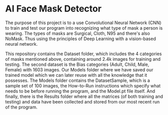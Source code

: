 # AI Face Mask Detector 

The purpose of this project is to a use Convolutional Neural Network (CNN) to train and test our program into recognizing what type of mask a person is wearing. The types of masks are Surgical, Cloth, N95 and there's also NoMask. Thus using the principles of Deep Learning with a vision-based neural network. 

This repository contains the Dataset folder, which includes the 4 categories of masks mentioned above, containing around 2.4k images for training and testing. The second dataset is the Bias categories (Adult, Child, Male, Female) with 1603 images. Our Models folder where we have saved our trained model which we can later reuse with all the knowledge that it possesses. The Models folder contains the DatasetSample, which is a sample set of 100 images, the How-to-Run instructions which specify what needs to be before running the program, and the Model.pt file itself. And finally, there is the Results folder where all the matrices (of both training and testing) and data have been collected and stored from our most recent run of the program. 
